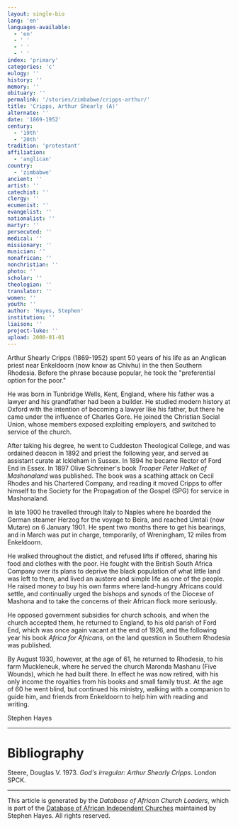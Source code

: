 ```yaml
---
layout: single-bio
lang: 'en'
languages-available:
  - 'en'
  - ' '
  - ' '
  - ' '
index: 'primary'
categories: 'c'
eulogy: ''
history: ''
memory: ''
obituary: ''
permalink: '/stories/zimbabwe/cripps-arthur/'
title: 'Cripps, Arthur Shearly (A)'
alternate: ''
date: '1869-1952'
century:
  - '19th'
  - '20th'
tradition: 'protestant'
affiliation:
  - 'anglican'
country:
  - 'zimbabwe'
ancient: ''
artist: ''
catechist: ''
clergy: ''
ecumenist: ''
evangelist: ''
nationalist: ''
martyr: ''
persecuted: ''
medical: ''
missionary: ''
musician: ''
nonafrican: ''
nonchristian: ''
photo: ''
scholar: ''
theologian: ''
translator: ''
women: ''
youth: ''
author: 'Hayes, Stephen'
institution: ''
liaison: ''
project-luke: ''
upload: 2000-01-01
---
```



Arthur Shearly Cripps (1869-1952) spent 50 years of his life as
an Anglican priest near Enkeldoorn (now know as Chivhu) in the then Southern
Rhodesia. Before the phrase because popular, he took the "preferential option
for the poor."

He was born in Tunbridge Wells, Kent, England, where his father was a lawyer
and his grandfather had been a builder. He studied modern history at Oxford with
the intention of becoming a lawyer like his father, but there he came under the
influence of Charles Gore. He joined the Christian Social Union, whose members
exposed exploiting employers, and switched to service of the church.

After taking his degree, he went to Cuddeston Theological College, and was
ordained deacon in 1892 and priest the following year, and served as assistant
curate at Ickleham in Sussex. In 1894 he became Rector of Ford End in Essex. In
1897 Olive Schreiner's book *Trooper Peter Halket of Mashonaland* was
published. The book was a scathing attack on Cecil Rhodes and his Chartered
Company, and reading it moved Cripps to offer himself to the Society for the
Propagation of the Gospel (SPG) for service in Mashonaland.

In late 1900 he travelled through Italy to Naples where he boarded the German
steamer Herzog for the voyage to Beira, and reached Umtali (now Mutare) on 6
January 1901. He spent two months there to get his bearings, and in March was
put in charge, temporarily, of Wreningham, 12 miles from Enkeldoorn.

He walked throughout the distict, and refused lifts if offered, sharing his
food and clothes with the poor. He fought with the British South Africa Company
over its plans to deprive the black population of what little land was left to
them, and lived an austere and simple life as one of the people. He raised money
to buy his own farms where land-hungry Africans could settle, and continually
urged the bishops and synods of the Diocese of Mashona and to take the concerns
of their African flock more seriously.

He opposed government subsidies for church schools, and when the church
accepted them, he returned to England, to his old parish of Ford End, which was
once again vacant at the end of 1926, and the following year his book
*Africa for Africans*, on the land question in Southern Rhodesia was
published.

By August 1930, however, at the age of 61, he returned to Rhodesia, to his
farm Muckleneuk, where he served the church Maronda Mashanu (Five Wounds), which
he had built there. In effect he was now retired, with his only income the
royalties from his books and small family trust. At the age of 60 he went blind,
but continued his ministry, walking with a companion to guide him, and friends
from Enkeldoorn to help him with reading and writing.

Stephen Hayes

---

# Bibliography

Steere, Douglas V. 1973. *God's irregular: Arthur Shearly
Cripps*. London SPCK.

---

This article is generated by the *Database of African
Church Leaders*, which is part of the [Database of African Independent Churches](http://www.geocities.com/missionalia/aicdb.htm) maintained by Stephen Hayes. All rights reserved.